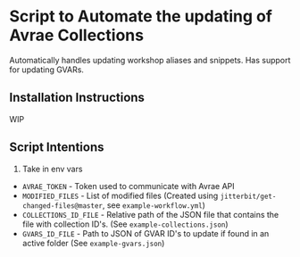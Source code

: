 # Script to Automate the updating of Avrae Collections

Automatically handles updating workshop aliases and snippets. Has support for updating GVARs.

Installation Instructions
-------------------------
WIP

Script Intentions
-----------------
1. Take in env vars
  * `AVRAE_TOKEN` - Token used to communicate with Avrae API
  * `MODIFIED_FILES` - List of modified files (Created using `jitterbit/get-changed-files@master`, see `example-workflow.yml`)
  * `COLLECTIONS_ID_FILE` - Relative path of the JSON file that contains the file with collection ID's. (See `example-collections.json`)
  * `GVARS_ID_FILE` - Path to JSON of GVAR ID's to update if found in an active folder (See `example-gvars.json`)